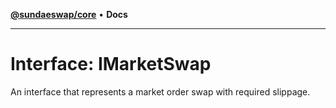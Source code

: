 [**@sundaeswap/core**](../../README.md) • **Docs**

***

# Interface: IMarketSwap

An interface that represents a market order
swap with required slippage.
